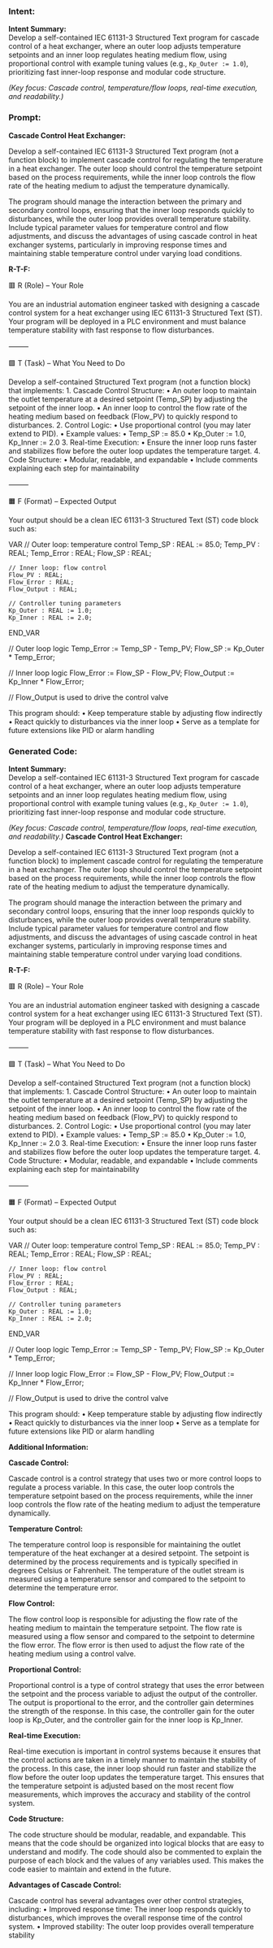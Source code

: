 ### Intent:
**Intent Summary:**  
Develop a self-contained IEC 61131-3 Structured Text program for cascade control of a heat exchanger, where an outer loop adjusts temperature setpoints and an inner loop regulates heating medium flow, using proportional control with example tuning values (e.g., `Kp_Outer := 1.0`), prioritizing fast inner-loop response and modular code structure.  

*(Key focus: Cascade control, temperature/flow loops, real-time execution, and readability.)*

### Prompt:
**Cascade Control Heat Exchanger:**

Develop a self-contained IEC 61131-3 Structured Text program (not a function block) to implement cascade control for regulating the temperature in a heat exchanger. The outer loop should control the temperature setpoint based on the process requirements, while the inner loop controls the flow rate of the heating medium to adjust the temperature dynamically.

The program should manage the interaction between the primary and secondary control loops, ensuring that the inner loop responds quickly to disturbances, while the outer loop provides overall temperature stability. Include typical parameter values for temperature control and flow adjustments, and discuss the advantages of using cascade control in heat exchanger systems, particularly in improving response times and maintaining stable temperature control under varying load conditions.

**R-T-F:**

🟥 R (Role) – Your Role

You are an industrial automation engineer tasked with designing a cascade control system for a heat exchanger using IEC 61131-3 Structured Text (ST). Your program will be deployed in a PLC environment and must balance temperature stability with fast response to flow disturbances.

⸻

🟩 T (Task) – What You Need to Do

Develop a self-contained Structured Text program (not a function block) that implements:
	1.	Cascade Control Structure:
	•	An outer loop to maintain the outlet temperature at a desired setpoint (Temp_SP) by adjusting the setpoint of the inner loop.
	•	An inner loop to control the flow rate of the heating medium based on feedback (Flow_PV) to quickly respond to disturbances.
	2.	Control Logic:
	•	Use proportional control (you may later extend to PID).
	•	Example values:
	•	Temp_SP := 85.0
	•	Kp_Outer := 1.0, Kp_Inner := 2.0
	3.	Real-time Execution:
	•	Ensure the inner loop runs faster and stabilizes flow before the outer loop updates the temperature target.
	4.	Code Structure:
	•	Modular, readable, and expandable
	•	Include comments explaining each step for maintainability

⸻

🟧 F (Format) – Expected Output

Your output should be a clean IEC 61131-3 Structured Text (ST) code block such as:

VAR
    // Outer loop: temperature control
    Temp_SP : REAL := 85.0;
    Temp_PV : REAL;
    Temp_Error : REAL;
    Flow_SP : REAL;

    // Inner loop: flow control
    Flow_PV : REAL;
    Flow_Error : REAL;
    Flow_Output : REAL;

    // Controller tuning parameters
    Kp_Outer : REAL := 1.0;
    Kp_Inner : REAL := 2.0;
END_VAR

// Outer loop logic
Temp_Error := Temp_SP - Temp_PV;
Flow_SP := Kp_Outer * Temp_Error;

// Inner loop logic
Flow_Error := Flow_SP - Flow_PV;
Flow_Output := Kp_Inner * Flow_Error;

// Flow_Output is used to drive the control valve

This program should:
	•	Keep temperature stable by adjusting flow indirectly
	•	React quickly to disturbances via the inner loop
	•	Serve as a template for future extensions like PID or alarm handling

### Generated Code:
**Intent Summary:**  
Develop a self-contained IEC 61131-3 Structured Text program for cascade control of a heat exchanger, where an outer loop adjusts temperature setpoints and an inner loop regulates heating medium flow, using proportional control with example tuning values (e.g., `Kp_Outer := 1.0`), prioritizing fast inner-loop response and modular code structure.  

*(Key focus: Cascade control, temperature/flow loops, real-time execution, and readability.)*
**Cascade Control Heat Exchanger:**

Develop a self-contained IEC 61131-3 Structured Text program (not a function block) to implement cascade control for regulating the temperature in a heat exchanger. The outer loop should control the temperature setpoint based on the process requirements, while the inner loop controls the flow rate of the heating medium to adjust the temperature dynamically.

The program should manage the interaction between the primary and secondary control loops, ensuring that the inner loop responds quickly to disturbances, while the outer loop provides overall temperature stability. Include typical parameter values for temperature control and flow adjustments, and discuss the advantages of using cascade control in heat exchanger systems, particularly in improving response times and maintaining stable temperature control under varying load conditions.

**R-T-F:**

🟥 R (Role) – Your Role

You are an industrial automation engineer tasked with designing a cascade control system for a heat exchanger using IEC 61131-3 Structured Text (ST). Your program will be deployed in a PLC environment and must balance temperature stability with fast response to flow disturbances.

⸻

🟩 T (Task) – What You Need to Do

Develop a self-contained Structured Text program (not a function block) that implements:
	1.	Cascade Control Structure:
	•	An outer loop to maintain the outlet temperature at a desired setpoint (Temp_SP) by adjusting the setpoint of the inner loop.
	•	An inner loop to control the flow rate of the heating medium based on feedback (Flow_PV) to quickly respond to disturbances.
	2.	Control Logic:
	•	Use proportional control (you may later extend to PID).
	•	Example values:
	•	Temp_SP := 85.0
	•	Kp_Outer := 1.0, Kp_Inner := 2.0
	3.	Real-time Execution:
	•	Ensure the inner loop runs faster and stabilizes flow before the outer loop updates the temperature target.
	4.	Code Structure:
	•	Modular, readable, and expandable
	•	Include comments explaining each step for maintainability

⸻

🟧 F (Format) – Expected Output

Your output should be a clean IEC 61131-3 Structured Text (ST) code block such as:

VAR
    // Outer loop: temperature control
    Temp_SP : REAL := 85.0;
    Temp_PV : REAL;
    Temp_Error : REAL;
    Flow_SP : REAL;

    // Inner loop: flow control
    Flow_PV : REAL;
    Flow_Error : REAL;
    Flow_Output : REAL;

    // Controller tuning parameters
    Kp_Outer : REAL := 1.0;
    Kp_Inner : REAL := 2.0;
END_VAR

// Outer loop logic
Temp_Error := Temp_SP - Temp_PV;
Flow_SP := Kp_Outer * Temp_Error;

// Inner loop logic
Flow_Error := Flow_SP - Flow_PV;
Flow_Output := Kp_Inner * Flow_Error;

// Flow_Output is used to drive the control valve

This program should:
	•	Keep temperature stable by adjusting flow indirectly
	•	React quickly to disturbances via the inner loop
	•	Serve as a template for future extensions like PID or alarm handling

**Additional Information:**

**Cascade Control:**

Cascade control is a control strategy that uses two or more control loops to regulate a process variable. In this case, the outer loop controls the temperature setpoint based on the process requirements, while the inner loop controls the flow rate of the heating medium to adjust the temperature dynamically.

**Temperature Control:**

The temperature control loop is responsible for maintaining the outlet temperature of the heat exchanger at a desired setpoint. The setpoint is determined by the process requirements and is typically specified in degrees Celsius or Fahrenheit. The temperature of the outlet stream is measured using a temperature sensor and compared to the setpoint to determine the temperature error.

**Flow Control:**

The flow control loop is responsible for adjusting the flow rate of the heating medium to maintain the temperature setpoint. The flow rate is measured using a flow sensor and compared to the setpoint to determine the flow error. The flow error is then used to adjust the flow rate of the heating medium using a control valve.

**Proportional Control:**

Proportional control is a type of control strategy that uses the error between the setpoint and the process variable to adjust the output of the controller. The output is proportional to the error, and the controller gain determines the strength of the response. In this case, the controller gain for the outer loop is Kp_Outer, and the controller gain for the inner loop is Kp_Inner.

**Real-time Execution:**

Real-time execution is important in control systems because it ensures that the control actions are taken in a timely manner to maintain the stability of the process. In this case, the inner loop should run faster and stabilize the flow before the outer loop updates the temperature target. This ensures that the temperature setpoint is adjusted based on the most recent flow measurements, which improves the accuracy and stability of the control system.

**Code Structure:**

The code structure should be modular, readable, and expandable. This means that the code should be organized into logical blocks that are easy to understand and modify. The code should also be commented to explain the purpose of each block and the values of any variables used. This makes the code easier to maintain and extend in the future.

**Advantages of Cascade Control:**

Cascade control has several advantages over other control strategies, including:
	•	Improved response time: The inner loop responds quickly to disturbances, which improves the overall response time of the control system.
	•	Improved stability: The outer loop provides overall temperature stability
